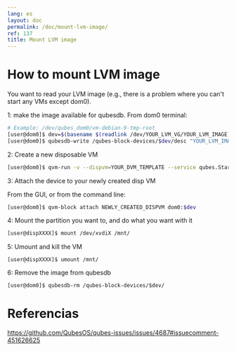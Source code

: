 ```yaml
---
lang: es
layout: doc
permalink: /doc/mount-lvm-image/
ref: 137
title: Mount LVM image
---
```


# How to mount LVM image

You want to read your LVM image (e.g., there is a problem where you can't start any VMs except dom0). 

1: make the image available for qubesdb.
From dom0 terminal:

```bash
# Example: /dev/qubes_dom0/vm-debian-9-tmp-root
[user@dom0]$ dev=$(basename $(readlink /dev/YOUR_LVM_VG/YOUR_LVM_IMAGE))
[user@dom0]$ qubesdb-write /qubes-block-devices/$dev/desc "YOUR_LVM_IMAGE"
```

2: Create a new disposable VM

```bash
[user@dom0]$ qvm-run -v --dispvm=YOUR_DVM_TEMPLATE --service qubes.StartApp+xterm &
```

3: Attach the device to your newly created disp VM

From the GUI, or from the command line: 
```bash
[user@dom0]$ qvm-block attach NEWLY_CREATED_DISPVM dom0:$dev
```

4: Mount the partition you want to, and do what you want with it

```bash
[user@dispXXXX]$ mount /dev/xvdiX /mnt/
```

5: Umount and kill the VM
```
[user@dispXXXX]$ umount /mnt/
```

6: Remove the image from qubesdb
```
[user@dom0]$ qubesdb-rm /qubes-block-devices/$dev/
```

# Referencias

https://github.com/QubesOS/qubes-issues/issues/4687#issuecomment-451626625
